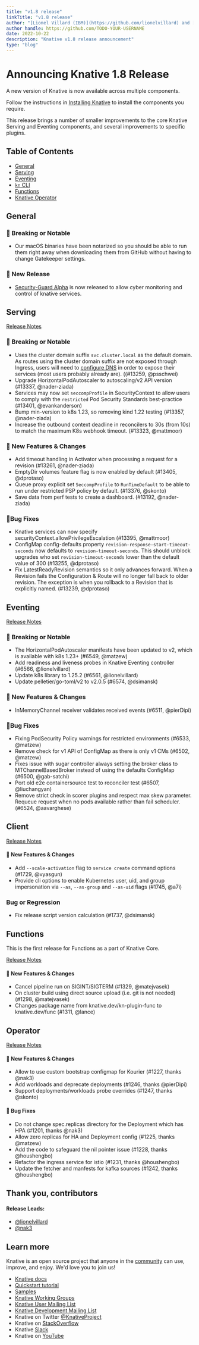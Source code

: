 ```yaml
---
title: "v1.8 release"
linkTitle: "v1.8 release"
author: "[Lionel Villard (IBM)](https://github.com/lionelvillard) and [Kenjiro Nakayama (Red Hat)](https://github.com/nak3)"
author handle: https://github.com/TODO-YOUR-USERNAME
date: 2022-10-22
description: "Knative v1.8 release announcement"
type: "blog"
---
```


# Announcing Knative 1.8 Release

A new version of Knative is now available across multiple components.

Follow the instructions in [Installing Knative](https://knative.dev/docs/install/) to install the components you require.

This release brings a number of smaller improvements to the core Knative Serving and Eventing components, and several improvements to specific plugins.

## Table of Contents
- [General](#general)
- [Serving](#serving)
- [Eventing](#eventing)
- [`kn` CLI](#client)
- [Functions](#functions)
- [Knative Operator](#operator)

## General

### 🚨 Breaking or Notable

* Our macOS binaries have been notarized so you should be able to run them right away when downloading them from GitHub without having to change Gatekeeper settings.

### 💫 New Release

* [Security-Guard Alpha](https://github.com/knative-extensions/security-guard/releases/tag/v0.2.0) is now released to allow cyber monitoring and control of knative services.

## Serving

[Release Notes](https://github.com/knative/serving/releases/tag/knative-v1.8.0)

### 🚨 Breaking or Notable

- Uses the cluster domain suffix `svc.cluster.local` as the default domain. As routes using the cluster domain suffix are not exposed through Ingress, users will need to [configure DNS](https://knative.dev/docs/install/yaml-install/serving/install-serving-with-yaml/#configure-dns) in order to expose their services (most users probably already are). ((#13259, @psschwei)
- Upgrade HorizontalPodAutoscaler to autoscaling/v2 API version (#13337, @nader-ziada)
- Services may now set `seccompProfile` in SecurityContext to allow users to comply with the `restricted` Pod Security Standards best-practice (#13401, @evankanderson)
- Bump min-version to k8s 1.23, so removing kind 1.22 testing (#13357, @nader-ziada)
- Increase the outbound context deadline in reconcilers to 30s (from 10s) to match the maximum K8s webhook timeout. (#13323, @mattmoor)

### 💫 New Features & Changes

- Add timeout handling in Activator  when processing a request for a revision (#13261, @nader-ziada)
- EmptyDir volumes feature flag is now enabled by default (#13405, @dprotaso)
- Queue proxy explicit set `SeccompProfile` to `RunTimeDefault` to be able to run under restricted PSP policy by default. (#13376, @skonto)
- Save data from perf tests to create a dashboard. (#13192, @nader-ziada)

### 🐞Bug Fixes

- Knative services can now specify securityContext.allowPrivilegeEscalation (#13395, @mattmoor)
- ConfigMap config-defaults property `revision-response-start-timeout-seconds` now defaults to `revision-timeout-seconds`. This should unblock upgrades who set `revision-timeout-seconds` lower than the default value of 300 (#13255, @dprotaso)
- Fix LatestReadyRevision semantics so it only advances forward. When a Revision fails the Configuration & Route will no longer fall back to older revision. The exception is when you rollback to a Revision that is explicitly named. (#13239, @dprotaso)

## Eventing

[Release Notes](https://github.com/knative/eventing/releases/tag/knative-v1.8.0)

### 🚨 Breaking or Notable

* The HorizontalPodAutoscaler manifests have been updated to v2, which is available with k8s 1.23+ (#6549, @matzew)
* Add readiness and liveness probes in Knative Eventing controller (#6566, @lionelvillard)
* Update k8s library to 1.25.2 (#6561, @lionelvillard)
* Update pelletier/go-toml/v2 to v2.0.5 (#6574, @dsimansk)

### 💫 New Features & Changes

* InMemoryChannel receiver validates received events (#6511, @pierDipi)

### 🐞Bug Fixes

* Fixing PodSecurity Policy warnings for restricted environments (#6533, @matzew)
* Remove check for v1 API of ConfigMap as there is only v1 CMs (#6502, @matzew)
* Fixes issue with sugar controller always setting the broker class to MTChannelBasedBroker instead of using the defaults ConfigMap (#6500, @gab-satchi)
* Port old e2e containersource test to reconciler test (#6507, @liuchangyan)
* Remove strict check in scorer plugins and respect max skew parameter. Requeue request when no pods available rather than fail scheduler. (#6524, @aavarghese)

## Client

[Release Notes](https://github.com/knative/client/releases/tag/knative-v1.8.0)

#### 💫 New Features & Changes

* Add `--scale-activation` flag to `service create` command options (#1729, @vyasgun)
* Provide cli options to enable Kubernetes user, uid, and group impersonation via `--as`, `--as-group` and `--as-uid` flags (#1745, @a7i)

### Bug or Regression

* Fix release script version calculation (#1737, @dsimansk)


## Functions

This is the first release for Functions as a part of Knative Core.

[Release Notes](https://github.com/knative/func/releases/tag/knative-v1.8.0)

#### 💫 New Features & Changes

* Cancel pipeline run on SIGINT/SIGTERM (#1329, @matejvasek)
* On cluster build using direct source upload (i.e. git is not needed) (#1298, @matejvasek)
* Changes package name from knative.dev/kn-plugin-func to knative.dev/func (#1311, @lance)

## Operator

[Release Notes](https://github.com/knative/operator/releases/tag/knative-v1.8.0)

#### 💫 New Features & Changes

* Allow to use custom bootstrap configmap for Kourier (#1227, thanks @nak3)
* Add workloads and deprecate deployments (#1246, thanks @pierDipi)
* Support deployments/workloads probe overrides (#1247, thanks @skonto)

#### 🐞 Bug Fixes

* Do not change spec.replicas directory for the Deployment which has HPA (#1201, thanks @nak3)
* Allow zero replicas for HA and Deployment config (#1225, thanks @matzew)
* Add the code to safeguard the nil pointer issue (#1228, thanks @houshengbo)
* Refactor the ingress service for istio (#1231, thanks @houshengbo)
* Update the fetcher and manfests for kafka sources (#1242, thanks @houshengbo)

## Thank you, contributors

#### Release Leads:

- [@lionelvillard](https://github.com/lionelvillard)
- [@nak3](https://github.com/nak3)

## Learn more

Knative is an open source project that anyone in the [community](https://knative.dev/docs/community/) can use, improve, and enjoy. We'd love you to join us!

- [Knative docs](https://knative.dev/docs)
- [Quickstart tutorial](https://knative.dev/docs/getting-started)
- [Samples](https://knative.dev/docs/samples)
- [Knative Working Groups](https://github.com/knative/community/blob/main/working-groups/WORKING-GROUPS.md)
- [Knative User Mailing List](https://groups.google.com/forum/#!forum/knative-users)
- [Knative Development Mailing List](https://groups.google.com/forum/#!forum/knative-dev)
- Knative on Twitter [@KnativeProject](https://twitter.com/KnativeProject)
- Knative on [StackOverflow](https://stackoverflow.com/questions/tagged/knative)
- Knative [Slack](https://slack.knative.dev)
- Knative on [YouTube](https://www.youtube.com/channel/UCq7cipu-A1UHOkZ9fls1N8A)
